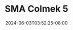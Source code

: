 --- 
title: "SMA Colmek 5"
description: "streaming bokep SMA Colmek 5 instagram full vidio terbaru"
date: 2024-06-03T03:52:25-08:00
file_code: "aljm1jyghu4y"
draft: false
cover: "mhe8jaxe6rlfgr0i.jpg"
tags: ["SMA", "Colmek", "bokep-indo", "bokep-viral", "bokep-ig"]
length: 44
fld_id: "1482543"
foldername: "ADIN"
categories: ["ADIN"]
views: 0
---